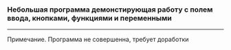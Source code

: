 <h3>Небольшая программа демонстирующая работу с полем ввода, кнопками, функциями и переменными</h3>
<hr>
<p>Примечание. Программа не совершенна, требует доработки</p>
